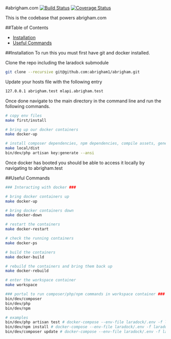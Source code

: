 #abrigham.com
[![Build Status](https://travis-ci.org/abrigham1/abrigham.svg?branch=master)](https://travis-ci.org/abrigham1/abrigham)
[![Coverage Status](https://coveralls.io/repos/github/abrigham1/abrigham/badge.svg?branch=master)](https://coveralls.io/github/abrigham1/abrigham?branch=master)

This is the codebase that powers abrigham.com

##Table of Contents
* [Installation](#installation)
* [Useful Commands](#useful-commands)

##Installation
To run this you must first have git and docker installed.

Clone the repo including the laradock submodule
```bash
git clone --recursive git@github.com:abrigham1/abrigham.git
```

Update your hosts file with the following entry
```bash
127.0.0.1 abrigham.test mlapi.abrigham.test
```

Once done navigate to the main directory in the command line and run the following commands.
```bash
# copy env files
make first/install

# bring up our docker containers
make docker-up

# install composer dependencies, npm dependencies, compile assets, generate encryption key
make local/dist
bin/dev/php artisan key:generate --ansi
```

Once docker has booted you should be able to access it locally by navigating to abrigham.test

##Useful Commands

```bash
### Interacting with docker ###

# bring docker containers up
make docker-up

# bring docker containers down
make docker-down

# restart the containers
make docker-restart

# check the running containers
make docker-ps

# build the containers
make docker-build

# rebuild the containers and bring them back up
make docker-rebuild

# enter the workspace container
make workspace

### portal to run composer/php/npm commands in workspace container ###
bin/dev/composer
bin/dev/php
bin/dev/npm

# examples
bin/dev/php artisan test # docker-compose --env-file laradock/.env -f laradock/docker-compose.yml exec --user=laradock workspace php artisan test
bin/dev/npm install # docker-compose --env-file laradock/.env -f laradock/docker-compose.yml exec --user=laradock workspace bash -c "npm install"
bin/dev/composer update # docker-compose --env-file laradock/.env -f laradock/docker-compose.yml exec --user=laradock workspace bash -c "composer update"
```
